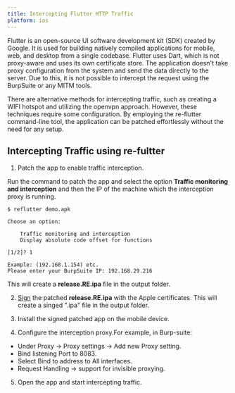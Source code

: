 ```yaml
---
title: Intercepting Flutter HTTP Traffic
platform: ios
---
```


Flutter is an open-source UI software development kit (SDK) created by Google. It is used for building natively compiled applications for mobile, web, and desktop from a single codebase. Flutter uses Dart, which is not proxy-aware and uses its own certificate store. The application doesn't take proxy configuration from the system and send the data directly to the server. Due to this, it is not possible to intercept the request using the BurpSuite or any MITM tools.

There are alternative methods for intercepting traffic, such as creating a WIFI hotspot and utilizing the openvpn approach. However, these techniques require some configuration. By employing the re-flutter command-line tool, the application can be patched effortlessly without the need for any setup.


## Intercepting Traffic using re-fultter

1. Patch the app to enable traffic interception.

Run the command to patch the app and select the option **Traffic monitoring and interception** and then the IP of the machine which the interception proxy is running.
```
$ reflutter demo.apk

Choose an option:

    Traffic monitoring and interception
    Display absolute code offset for functions

[1/2]? 1

Example: (192.168.1.154) etc.
Please enter your BurpSuite IP: 192.168.29.216
```

This will create a **release.RE.ipa** file in the output folder.

2. [Sign](../../techniques/ios/MASTG-TECH-0092.md) the patched **release.RE.ipa** with the Apple certificates. This will create a singed ".ipa" file in the output folder.

3. Install the signed patched app on the mobile device.

4. Configure the interception proxy.For example, in Burp-suite:
  - Under Proxy -> Proxy settings -> Add new Proxy setting.
  - Bind listening Port to 8083.
  - Select Bind to address to All interfaces.
  - Request Handling -> support for invisible proxying.

5. Open the app and start intercepting traffic.
